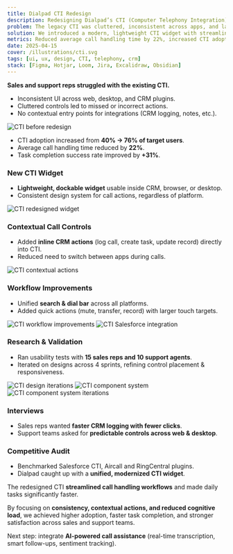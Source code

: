 ```yaml
---
title: Dialpad CTI Redesign
description: Redesigning Dialpad’s CTI (Computer Telephony Integration) experience to improve usability, reduce workflow friction, and make calling tools more intuitive for sales and support teams.
problem: The legacy CTI was cluttered, inconsistent across apps, and lacked contextual actions, slowing down call handling and reducing adoption by sales/support teams.
solution: We introduced a modern, lightweight CTI widget with streamlined call controls, contextual CRM actions, and a scalable component system.
metrics: Reduced average call handling time by 22%, increased CTI adoption from 40% → 76% of target users, and improved task completion success rate by +31% in usability tests.
date: 2025-04-15
cover: /illustrations/cti.svg
tags: [ui, ux, design, CTI, telephony, crm]
stack: [Figma, Hotjar, Loom, Jira, Excalidraw, Obsidian]
---
```


<SectionHeader title="" highlight="Problem" subtitle="">

</SectionHeader>

<div class="flex flex-col">

**Sales and support reps struggled with the existing CTI.**  

* Inconsistent UI across web, desktop, and CRM plugins.  
* Cluttered controls led to missed or incorrect actions.  
* No contextual entry points for integrations (CRM logging, notes, etc.).  

<img src="/case-studies/dialpad-cti/cti-before.png" alt="CTI before redesign" class="rounded-lg"/>

</div>

<SectionHeader title="" highlight="Results" subtitle="">

</SectionHeader>

<div class="flex flex-col gap-4">

* CTI adoption increased from **40% → 76% of target users**.  
* Average call handling time reduced by **22%**.  
* Task completion success rate improved by **+31%**.  

### New CTI Widget
* **Lightweight, dockable widget** usable inside CRM, browser, or desktop.  
* Consistent design system for call actions, regardless of platform.  

<img src="/case-studies/dialpad-cti/cti-incoming-call.png" alt="CTI redesigned widget" class="mb-6 rounded-lg"/>

### Contextual Call Controls
* Added **inline CRM actions** (log call, create task, update record) directly into CTI.  
* Reduced need to switch between apps during calls.  

<img src="/case-studies/dialpad-cti/cti-log-call.png" alt="CTI contextual actions" class="mb-6"/>

### Workflow Improvements
* Unified **search & dial bar** across all platforms.  
* Added quick actions (mute, transfer, record) with larger touch targets.  

<img src="/case-studies/dialpad-cti/cti-numpad.png" alt="CTI workflow improvements" class="mb-6 rounded-lg"/>

<img src="/case-studies/dialpad-cti/cti-sf-1.png" alt="CTI Salesforce integration" class="mb-6 rounded-lg"/>

### Research & Validation
* Ran usability tests with **15 sales reps and 10 support agents**.  
* Iterated on designs across 4 sprints, refining control placement & responsiveness.  

</div>

<SectionHeader title="" highlight="Process" subtitle="">

</SectionHeader>

<div class="flex flex-col gap-4">

<img src="/case-studies/dialpad-cti/cti-ideation-1.png" alt="CTI design iterations" class="mb-4 rounded-lg"/>

<img src="/case-studies/dialpad-cti/cti-ideation-2.png" alt="CTI component system" class="mb-4 rounded-lg"/>

<img src="/case-studies/dialpad-cti/cti-ideation-3.png" alt="CTI component system iterations" class="mb-4 rounded-lg"/>

### Interviews
* Sales reps wanted **faster CRM logging with fewer clicks**.  
* Support teams asked for **predictable controls across web & desktop**.  

### Competitive Audit
* Benchmarked Salesforce CTI, Aircall and RingCentral plugins.  
* Dialpad caught up with a **unified, modernized CTI widget**.  

</div>

<SectionHeader title="" highlight="Conclusion" subtitle="">

</SectionHeader>

<div class="flex flex-col gap-4 mb-4">

The redesigned CTI **streamlined call handling workflows** and made daily tasks significantly faster.  

By focusing on **consistency, contextual actions, and reduced cognitive load**, we achieved higher adoption, faster task completion, and stronger satisfaction across sales and support teams.  

Next step: integrate **AI-powered call assistance** (real-time transcription, smart follow-ups, sentiment tracking).  

</div>

<SectionHeader title="" highlight="" subtitle="Thank you ❤"> 

</SectionHeader>
